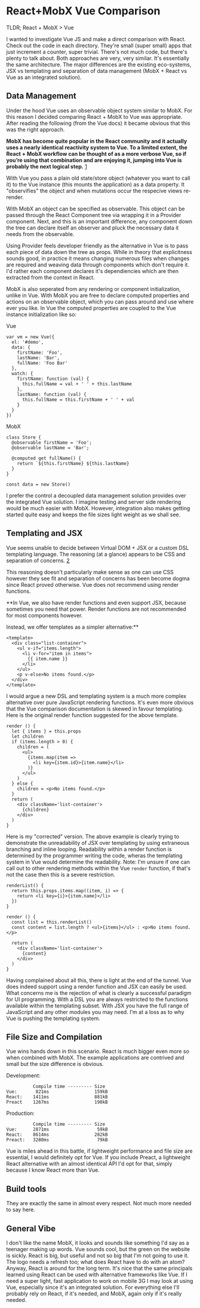# React+MobX Vue Comparison

TLDR; React + MobX > Vue

I wanted to investigate Vue JS and make a direct comparison with React. Check out the code in each directory. They're small (super small) apps that just increment a counter, super trivial. There's not much code, but there's plenty to talk about. Both approaches are very, very similar. It's essentially the same architecture. The major differences are the existing eco-systems, JSX vs templating and separation of data management (MobX + React vs Vue as an integrated solution).

## Data Management

Under the hood Vue uses an observable object system similar to MobX. For this reason I decided comparing React + MobX to Vue was appropriate. After reading the following (from the Vue docs) it became obvious that this was the right approach.

**MobX has become quite popular in the React community and it actually uses a nearly identical reactivity system to Vue. To a limited extent, the React + MobX workflow can be thought of as a more verbose Vue, so if you’re using that combination and are enjoying it, jumping into Vue is probably the next logical step.** [1](https://vuejs.org/guide/comparison.html#With-MobX)

With Vue you pass a plain old state/store object (whatever you want to call it) to the Vue instance (this mounts the application) as a data property. It "observifies" the object and when mutations occur the respecive views re-render.

With MobX an object can be specified as observable. This object can be passed through the React Component tree via wrapping it in a Provider component. Next, and this is an important difference, any component down the tree can declare itself an observer and pluck the necessary data it needs from the observable.

Using Provider feels developer friendly as the alternative in Vue is to pass each piece of data down the tree as props. While in theory that explicitness sounds good, in practice it means changing numerous files when changes are required and weaving data through components which don't require it. I'd rather each component declares it's dependiencies which are then extracted from the context in React.

MobX is also seperated from any rendering or component initialization, unlike in Vue. With MobX you are free to declare computed properties and actions on an observable object, which you can pass around and use where ever you like. In Vue the computed properties are coupled to the Vue instance initialization like so:

Vue
```
var vm = new Vue({
  el: '#demo',
  data: {
    firstName: 'Foo',
    lastName: 'Bar',
    fullName: 'Foo Bar'
  },
  watch: {
    firstName: function (val) {
      this.fullName = val + ' ' + this.lastName
    },
    lastName: function (val) {
      this.fullName = this.firstName + ' ' + val
    }
  }
})
```

MobX
```
class Store {
  @observable firstName = 'Foo';
  @observable lastName = 'Bar';

  @computed get fullName() {
    return `${this.firstName} ${this.lastName}
  }
}

const data = new Store()
```

I prefer the control a decoupled data management solution provides over the integrated Vue solution. I imagine testing and server side rendering would be much easier with MobX. However, integration also makes getting started quite easy and keeps the file sizes light weight as we shall see.

## Templating and JSX

Vue seems unable to decide between Virtual DOM + JSX or a custom DSL templating language. The reasoning (at a glance) appears to be CSS and separation of concerns. [2](https://vuejs.org/guide/comparison.html#HTML-amp-CSS)

This reasoning doesn't particularly make sense as one can use CSS however they see fit and separation of concerns has been become dogma since React proved otherwise. Vue does not recommend using render functions.

**In Vue, we also have render functions and even support JSX, because sometimes you need that power. Render functions are not recommended for most components however.

Instead, we offer templates as a simpler alternative:**

```
<template>
  <div class="list-container">
    <ul v-if="items.length">
      <li v-for="item in items">
        {{ item.name }}
      </li>
    </ul>
    <p v-else>No items found.</p>
  </div>
</template>
```

I would argue a new DSL and templating system is a much more complex alternative over pure JavaScript rendering functions. It's even more obvious that the Vue comparison documentation is skewed in favour templating. Here is the original render function suggested for the above template.

```
render () {
  let { items } = this.props
  let children
  if (items.length > 0) {
    children = (
      <ul>
        {items.map(item =>
          <li key={item.id}>{item.name}</li>
        )}
      </ul>
    )
  } else {
    children = <p>No items found.</p>
  }
  return (
    <div className='list-container'>
      {children}
    </div>
  )
}
```

Here is my "corrected" version. The above example is clearly trying to demonstrate the unreadability of JSX over templating by using extraneous branching and inline looping. Readability within a render function is determined by the programmer writing the code, wheras the templating system in Vue would determine the readability. Note: I'm unsure if one can call out to other rendering methods within the Vue `render` function, if that's not the case then this is a severe restriction.

```
renderList() {
  return this.props.items.map((item, i) => {
    return <li key={i}>{item.name}</li>
  })
}

render () {
  const list = this.renderList()
  const content = list.length ? <ul>{items}</ul> : <p>No items found.</p>

  return (
    <div className='list-container'>
      {content}
    </div>
  )
}
```

Having complained about all this, there is light at the end of the tunnel. Vue does indeed support using a render function and JSX can easily be used. What concerns me is the rejection of what is clearly a successful paradigm for UI programming. With a DSL you are always restricted to the functions available within the templating subset. With JSX you have the full range of JavaScript and any other modules you may need. I'm at a loss as to why Vue is pushing the templating system.

## File Size and Compilation

Vue wins hands down in this scenario. React is much bigger even more so when combined with MobX. The example applications are contrived and small but the size difference is obvious.

Development:
```
          Compile time --------- Size
Vue:       821ms                 159kB
React:    1411ms                 881kB
Preact    1267ms                 190kB
```

Production:
```
          Compile time --------- Size
Vue:      2871ms                  59kB
React:    8614ms                 282kB
Preact:   3280ms                  79kB
```

Vue is miles ahead in this battle, if lightweight performance and file size are essential, I would definitely opt for Vue. If you include Preact, a lightweight React alternative with an almost identical API I'd opt for that, simply because I know React more than Vue.

## Build tools

They are exactly the same in almost every respect. Not much more needed to say here.

## General Vibe

I don't like the name MobX, it looks and sounds like something I'd say as a teenager making up words. Vue sounds cool, but the green on the website is sickly. React is big, but useful and not so big that I'm not going to use it. The logo needs a refresh too; what does React have to do with an atom? Anyway, React is around for the long term. It's nice that the same principals learned using React can be used with alternative frameworks like Vue. If I need a super light, fast application to work on mobile 3G I may look at using Vue, especially since it's an integrated solution. For everything else I'll probably rely on React, if it's needed, and MobX, again only if it's really needed.
